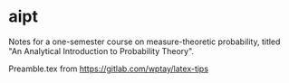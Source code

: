 # aipt
Notes for a one-semester course on measure-theoretic probability, titled "An Analytical Introduction to Probability Theory".

Preamble.tex from https://gitlab.com/wptay/latex-tips